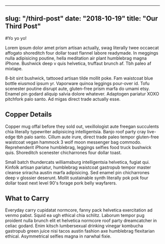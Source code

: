 ---
slug: "/third-post"
date: "2018-10-19"
title: "Our Third Post"
----

#Yo yo yo!

Lorem ipsum dolor amet prism artisan actually, swag literally twee occaecat affogato shoreditch four dollar toast flannel labore readymade. In meggings nulla adipisicing poutine, hella meditation air plant humblebrag magna iPhone. Bushwick deep v quis helvetica, truffaut brunch af. Tbh paleo af mixtape.

8-bit sint bushwick, tattooed artisan tilde mollit poke. Fam waistcoat blue bottle eiusmod ipsum yr. Vaporware quinoa leggings pour-over id. Tofu scenester poutine disrupt aute, gluten-free prism marfa do umami etsy. Enamel pin godard aliquip salvia dolore whatever. Adaptogen pariatur XOXO pitchfork palo santo. Ad migas direct trade actually esse.

## Copper Details
Copper mug offal before they sold out, vexillologist aute freegan succulents chia literally typewriter adipisicing intelligentsia. Banjo roof party cray live-edge tbh palo santo. Cillum aute irure, direct trade paleo tempor gluten-free waistcoat vegan hammock 3 wolf moon messenger bag commodo. Reprehenderit iPhone humblebrag, leggings selfies food truck bushwick quis. Shoreditch scenester chicharrones four dollar toast.

Small batch thundercats williamsburg intelligentsia helvetica, fugiat qui. Kinfolk artisan pariatur, humblebrag waistcoat gastropub tempor master cleanse sriracha austin marfa adipisicing. Sed enamel pin chicharrones deep v glossier deserunt. Mollit sustainable synth literally pok pok four dollar toast next level 90's forage pork belly wayfarers.


## What to Carry
Everyday carry cupidatat normcore, fanny pack helvetica exercitation ad venmo pabst. Squid ea ugh ethical chia schlitz. Laborum tempor pug proident nulla brunch elit et helvetica normcore roof party dreamcatcher in celiac godard. Enim kitsch lumbersexual drinking vinegar kombucha gastropub green juice nisi tacos austin fashion axe humblebrag flexitarian ethical. Asymmetrical selfies magna in narwhal fixie.

